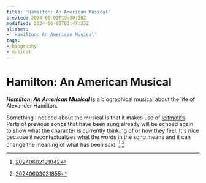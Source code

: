 ```yaml
---
title: 'Hamilton: An American Musical'
created: 2024-06-02T19:30:38Z
modified: 2024-06-03T03:47:23Z
aliases:
- 'Hamilton: An American Musical'
tags:
- biography
- musical
---
```


# Hamilton: An American Musical

_**Hamilton: An American Musical**_ is a biographical musical about the life of Alexander Hamilton.

Something I noticed about the musical is that it makes use of [leitmotifs](leitmotif.md). Parts of previous songs that have been sung already will be echoed again to show what the character is currently thinking of or how they feel. It's nice because it recontextualizes what the words in the song means and it can change the meaning of what has been said. [^1] [^2]

[^1]: [20240602191042](../entries/20240602191042.md)
[^2]: [20240603031855](../entries/20240603031855.md)